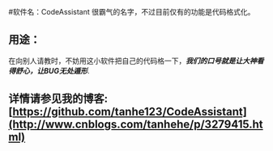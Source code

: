 #软件名：CodeAssistant
很霸气的名字，不过目前仅有的功能是代码格式化。

## 用途：

在向别人请教时，不妨用这小软件把自己的代码格一下，***我们的口号就是让大神看得舒心，让BUG无处遁形***.


## 详情请参见我的博客: [https://github.com/tanhe123/CodeAssistant](http://www.cnblogs.com/tanhehe/p/3279415.html)

